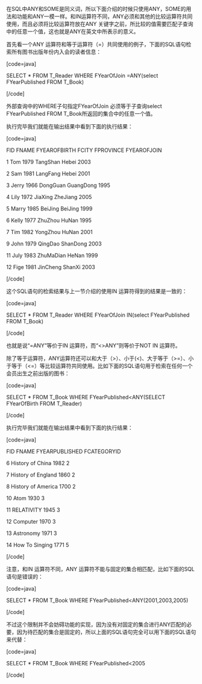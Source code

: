 在SQL中ANY和SOME是同义词，所以下面介绍的时候只使用ANY，SOME的用法和功能和ANY一模一样。和IN运算符不同，ANY必须和其他的比较运算符共同使用，而且必须将比较运算符放在ANY 关键字之前，所比较的值需要匹配子查询中的任意一个值，这也就是ANY在英文中所表示的意义。
首先看一个ANY 运算符和等于运算符（=）共同使用的例子，下面的SQL语句检索所有图书出版年份内入会的读者信息：
[code=java]
SELECT * FROM T_Reader WHERE FYearOfJoin =ANY(select FYearPublished FROM T_Book)
[/code]
外部查询中的WHERE子句指定FYearOfJoin 必须等于子查询select FYearPublished FROM T_Book所返回的集合中的任意一个值。
执行完毕我们就能在输出结果中看到下面的执行结果：
[code=java]
FID FNAME FYEAROFBIRTH FCITY FPROVINCE FYEAROFJOIN
1 Tom 1979 TangShan Hebei 2003
2 Sam 1981 LangFang Hebei 2001
3 Jerry 1966 DongGuan GuangDong 1995
4 Lily 1972 JiaXing ZheJiang 2005
5 Marry 1985 BeiJing BeiJing 1999
6 Kelly 1977 ZhuZhou HuNan 1995
7 Tim 1982 YongZhou HuNan 2001
9 John 1979 QingDao ShanDong 2003
11 July 1983 ZhuMaDian HeNan 1999
12 Fige 1981 JinCheng ShanXi 2003
[/code]
这个SQL语句的检索结果与上一节介绍的使用IN 运算符得到的结果是一致的：
[code=java]
SELECT * FROM T_Reader WHERE FYearOfJoin IN(select FYearPublished FROM T_Book)
[/code]
也就是说“=ANY”等价于IN 运算符，而“<>ANY”则等价于NOT IN 运算符。
除了等于运算符，ANY运算符还可以和大于（>）、小于(<)、大于等于（>=）、小于等于（<=）等比较运算符共同使用。比如下面的SQL语句用于检索在任何一个会员出生之前出版的图书：
[code=java]
SELECT * FROM T_Book WHERE FYearPublished<ANY(SELECT FYearOfBirth FROM T_Reader)
[/code]
执行完毕我们就能在输出结果中看到下面的执行结果：
[code=java]
FID FNAME FYEARPUBLISHED FCATEGORYID
6 History of China 1982 2
7 History of England 1860 2
8 History of America 1700 2
10 Atom 1930 3
11 RELATIVITY 1945 3
12 Computer 1970 3
13 Astronomy 1971 3
14 How To Singing 1771 5
[/code]
注意，和IN 运算符不同，ANY 运算符不能与固定的集合相匹配，比如下面的SQL 语句是错误的：
[code=java]
SELECT * FROM T_Book WHERE FYearPublished<ANY(2001,2003,2005)
[/code]
不过这个限制并不会妨碍功能的实现，因为没有对固定的集合进行ANY匹配的必要，因为待匹配的集合是固定的，所以上面的SQL语句完全可以用下面的SQL语句来代替：
[code=java]
SELECT * FROM T_Book WHERE FYearPublished<2005
[/code]